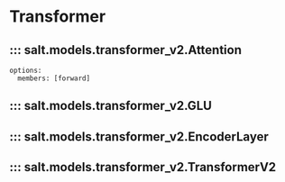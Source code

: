 # Transformer
## ::: salt.models.transformer_v2.Attention
    options:
      members: [forward]
## ::: salt.models.transformer_v2.GLU
## ::: salt.models.transformer_v2.EncoderLayer
## ::: salt.models.transformer_v2.TransformerV2

